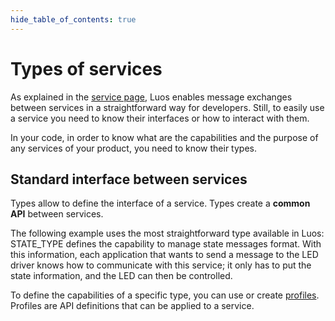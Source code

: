 ```yaml
---
hide_table_of_contents: true
---
```


# Types of services

As explained in the [service page](/luos-technology/services/service-api.md#messages), Luos enables message exchanges between services in a straightforward way for developers. Still, to easily use a service you need to know their interfaces or how to interact with them.

In your code, in order to know what are the capabilities and the purpose of any services of your product, you need to know their types.

## Standard interface between services

Types allow to define the interface of a service. Types create a **common API** between services.

The following example uses the most straightforward type available in Luos: STATE_TYPE defines the capability to manage state messages format. With this information, each application that wants to send a message to the LED driver knows how to communicate with this service; it only has to put the state information, and the LED can then be controlled.

To define the capabilities of a specific type, you can use or create [profiles](./profile.md). Profiles are API definitions that can be applied to a service.
